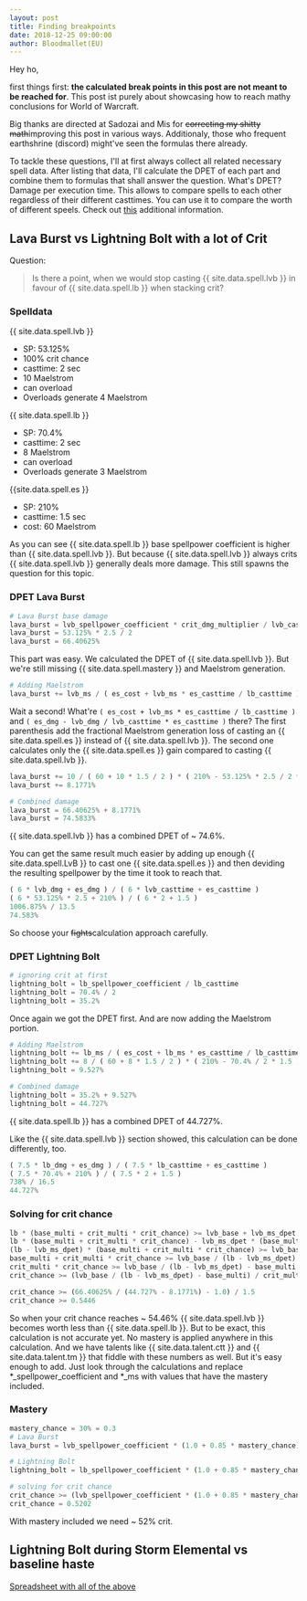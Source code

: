 ```yaml
---
layout: post
title: Finding breakpoints
date: 2018-12-25 09:00:00
author: Bloodmallet(EU)
---
```


Hey ho,

first things first: **the calculated break points in this post are not meant to be reached for**.
This post ist purely about showcasing how to reach mathy conclusions for World of Warcraft.

Big thanks are directed at Sadozai and Mis for ~~correcting my shitty math~~improving this post in various ways.
Additionaly, those who frequent earthshrine (discord) might've seen the formulas there already.

To tackle these questions, I'll at first always collect all related necessary spell data.
After listing that data, I'll calculate the DPET of each part and combine them to formulas that shall answer the question.
What's DPET? Damage per execution time.
This allows to compare spells to each other regardless of their different casttimes.
You can use it to compare the worth of different speels.
Check out [this](https://www.altered-time.com/forum/viewtopic.php?t=246) additional information.



## Lava Burst vs Lightning Bolt with a lot of Crit

Question:
> Is there a point, when we would stop casting {{ site.data.spell.lvb }} in favour of {{ site.data.spell.lb }} when stacking crit?


### Spelldata

{{ site.data.spell.lvb }}
- SP: 53.125%
- 100% crit chance
- casttime: 2 sec
- 10 Maelstrom
- can overload
- Overloads generate 4 Maelstrom

{{ site.data.spell.lb }}
- SP: 70.4%
- casttime: 2 sec
- 8 Maelstrom
- can overload
- Overloads generate 3 Maelstrom

{{site.data.spell.es }}
- SP: 210%
- casttime: 1.5 sec
- cost: 60 Maelstrom

As you can see {{ site.data.spell.lb }} base spellpower coefficient is higher than {{ site.data.spell.lvb }}.
But because {{ site.data.spell.lvb }} always crits {{ site.data.spell.lvb }} generally deals more damage.
This still spawns the question for this topic.


### DPET Lava Burst

```python
# Lava Burst base damage
lava_burst = lvb_spellpower_coefficient * crit_dmg_multiplier / lvb_casttime
lava_burst = 53.125% * 2.5 / 2
lava_burst = 66.40625%
```

This part was easy. We calculated the DPET of {{ site.data.spell.lvb }}.
But we're still missing {{ site.data.spell.mastery }} and Maelstrom generation.

```python
# Adding Maelstrom
lava_burst += lvb_ms / ( es_cost + lvb_ms * es_casttime / lb_casttime ) * ( es_dmg - lvb_dmg / lvb_casttime * es_casttime ) / lvb_casttime
```

Wait a second! What're `( es_cost + lvb_ms * es_casttime / lb_casttime )` and `( es_dmg - lvb_dmg / lvb_casttime * es_casttime )` there?
The first parenthesis add the fractional Maelstrom generation loss of casting an {{ site.data.spell.es }} instead of {{ site.data.spell.lvb }}.
The second one calculates only the {{ site.data.spell.es }} gain compared to casting {{ site.data.spell.lvb }}.

```python
lava_burst += 10 / ( 60 + 10 * 1.5 / 2 ) * ( 210% - 53.125% * 2.5 / 2 * 1.5 ) / 2
lava_burst += 8.1771%

# Combined damage
lava_burst = 66.40625% + 8.1771%
lava_burst = 74.5833%
```

{{ site.data.spell.lvb }} has a combined DPET of ~ 74.6%.

You can get the same result much easier by adding up enough {{ site.data.spell.LvB }} to cast one {{ site.data.spell.es }} and then deviding the resulting spellpower by the time it took to reach that.

```python
( 6 * lvb_dmg + es_dmg ) / ( 6 * lvb_casttime + es_casttime )
( 6 * 53.125% * 2.5 + 210% ) / ( 6 * 2 + 1.5 )
1006.875% / 13.5
74.583%
```

So choose your ~~fights~~calculation approach carefully.


### DPET Lightning Bolt

```python
# ignoring crit at first
lightning_bolt = lb_spellpower_coefficient / lb_casttime
lightning_bolt = 70.4% / 2
lightning_bolt = 35.2%
```

Once again we got the DPET first. And are now adding the Maelstrom portion.

```python
# Adding Maelstrom
lightning_bolt += lb_ms / ( es_cost + lb_ms * es_casttime / lb_casttime ) * ( es_dmg - lb_dmg / lb_casttime * es_casttime ) / lb_casttime
lightning_bolt += 8 / ( 60 + 8 * 1.5 / 2 ) * ( 210% - 70.4% / 2 * 1.5 ) / 2
lightning_bolt = 9.527%

# Combined damage
lightning_bolt = 35.2% + 9.527%
lightning_bolt = 44.727%
```
{{ site.data.spell.lb }} has a combined DPET of 44.727%.

Like the {{ site.data.spell.lvb }} section showed, this calculation can be done differently, too.

```python
( 7.5 * lb_dmg + es_dmg ) / ( 7.5 * lb_casttime + es_casttime )
( 7.5 * 70.4% + 210% ) / ( 7.5 * 2 + 1.5 )
738% / 16.5
44.727%
```


### Solving for crit chance

```python
lb * (base_multi + crit_multi * crit_chance) >= lvb_base + lvb_ms_dpet * (base_multi + crit_multi * crit_chance)
lb * (base_multi + crit_multi * crit_chance) - lvb_ms_dpet * (base_multi + crit_multi * crit_chance) >= lvb_base
(lb - lvb_ms_dpet) * (base_multi + crit_multi * crit_chance) >= lvb_base
base_multi + crit_multi * crit_chance >= lvb_base / (lb - lvb_ms_dpet)
crit_multi * crit_chance >= lvb_base / (lb - lvb_ms_dpet) - base_multi
crit_chance >= (lvb_base / (lb - lvb_ms_dpet) - base_multi) / crit_multi

crit_chance >= (66.40625% / (44.727% - 8.1771%) - 1.0) / 1.5
crit_chance >= 0.5446
```

So when your crit chance reaches ~ 54.46% {{ site.data.spell.lvb }} becomes worth less than {{ site.data.spell.lb }}.
But to be exact, this calculation is not accurate yet.
No mastery is applied anywhere in this calculation. And we have talents like {{ site.data.talent.ctt }} and {{ site.data.talent.tm }} that fiddle with these numbers as well.
But it's easy enough to add.
Just look through the calculations and replace  *_spellpower_coefficient and *_ms with values that have the mastery included.


### Mastery

```python
mastery_chance = 30% = 0.3
# Lava Burst
lava_burst = lvb_spellpower_coefficient * (1.0 + 0.85 * mastery_chance) * crit_dmg_multiplier / lvb_casttime + (lvb_ms + lvb_o * mastery_chance) / ( es_cost + (lvb_ms + lvb_o * mastery_chance) * es_casttime / lb_casttime ) * ( es_dmg - lvb_spellpower_coefficient * (1.0 + 0.85 * mastery_chance) * crit_dmg_multiplier / lvb_casttime * es_casttime ) / lvb_casttime

# Lightning Bolt
lightning_bolt = lb_spellpower_coefficient * (1.0 + 0.85 * mastery_chance) / lb_casttime + (lb_ms + lb_o * mastery_chance) / ( es_cost + (lb_ms + lb_o * mastery_chance) * es_casttime / lb_casttime ) * ( es_dmg - lb_dmg * (1.0 + 0.85 * mastery_chance) / lb_casttime * es_casttime ) / lb_casttime

# solving for crit chance
crit_chance >= (lvb_spellpower_coefficient * (1.0 + 0.85 * mastery_chance) * crit_dmg_multiplier / lvb_casttime / (lightning_bolt - (lvb_ms + lvb_o * mastery_chance) / ( es_cost + (lvb_ms + lvb_o * mastery_chance) * es_casttime / lb_casttime ) * ( es_dmg - lvb_spellpower_coefficient * (1.0 + 0.85 * mastery_chance) * crit_dmg_multiplier / lvb_casttime * es_casttime ) / lvb_casttime) - base_multi) / crit_multi
crit_chance = 0.5202
```

With mastery included we need ~ 52% crit.

## Lightning Bolt during Storm Elemental vs baseline haste




[Spreadsheet with all of the above](https://docs.google.com/spreadsheets/d/1NcGxqrBb_vGMYm0TgDsWoaIIKkEtiLR-hXJFmzXvmJQ/edit#gid=0)
